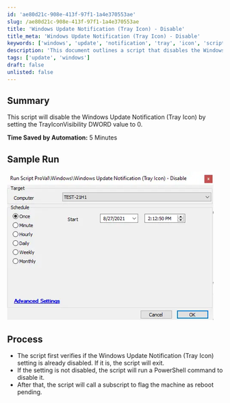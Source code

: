 ```yaml
---
id: 'ae80d21c-908e-413f-97f1-1a4e370553ae'
slug: /ae80d21c-908e-413f-97f1-1a4e370553ae
title: 'Windows Update Notification (Tray Icon) - Disable'
title_meta: 'Windows Update Notification (Tray Icon) - Disable'
keywords: ['windows', 'update', 'notification', 'tray', 'icon', 'script', 'disable']
description: 'This document outlines a script that disables the Windows Update Notification Tray Icon by modifying the TrayIconVisibility DWORD value. It includes a verification process to check if the setting is already disabled and provides a sample run image for reference.'
tags: ['update', 'windows']
draft: false
unlisted: false
---
```


## Summary

This script will disable the Windows Update Notification (Tray Icon) by setting the TrayIconVisibility DWORD value to 0.

**Time Saved by Automation:** 5 Minutes

## Sample Run

![Sample Run](../../../static/img/docs/ae80d21c-908e-413f-97f1-1a4e370553ae/image_1.webp)

## Process

- The script first verifies if the Windows Update Notification (Tray Icon) setting is already disabled. If it is, the script will exit.
- If the setting is not disabled, the script will run a PowerShell command to disable it.
- After that, the script will call a subscript to flag the machine as reboot pending.
